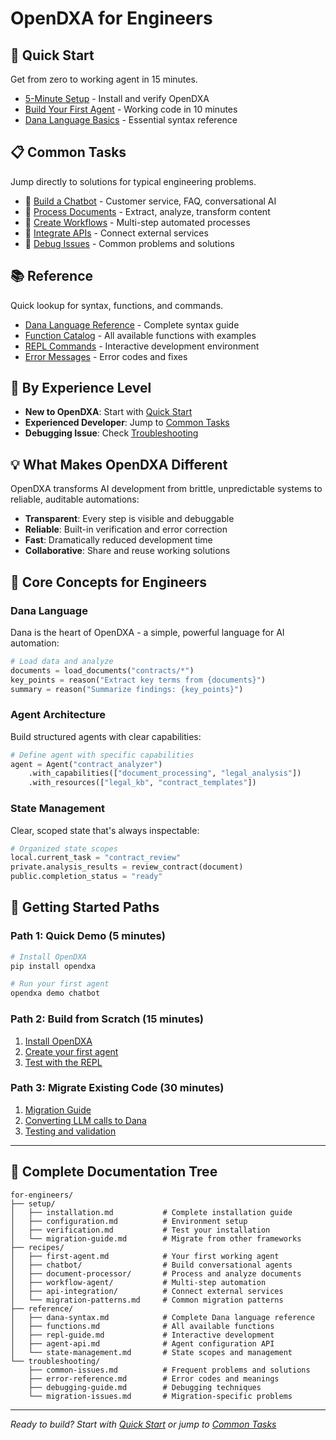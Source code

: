 # OpenDXA for Engineers

## 🚀 Quick Start
Get from zero to working agent in 15 minutes.

- [5-Minute Setup](setup/installation.md) - Install and verify OpenDXA
- [Build Your First Agent](recipes/first-agent.md) - Working code in 10 minutes
- [Dana Language Basics](reference/dana-syntax.md) - Essential syntax reference

## 📋 Common Tasks
Jump directly to solutions for typical engineering problems.

- 🤖 [Build a Chatbot](recipes/chatbot/) - Customer service, FAQ, conversational AI
- 📄 [Process Documents](recipes/document-processor/) - Extract, analyze, transform content
- 🔄 [Create Workflows](recipes/workflow-agent/) - Multi-step automated processes
- 🔗 [Integrate APIs](recipes/api-integration/) - Connect external services
- 🐛 [Debug Issues](troubleshooting/) - Common problems and solutions

## 📚 Reference
Quick lookup for syntax, functions, and commands.

- [Dana Language Reference](reference/dana-syntax.md) - Complete syntax guide
- [Function Catalog](reference/functions.md) - All available functions with examples
- [REPL Commands](reference/repl-guide.md) - Interactive development environment
- [Error Messages](troubleshooting/error-reference.md) - Error codes and fixes

## 🎯 By Experience Level
- **New to OpenDXA**: Start with [Quick Start](#-quick-start)
- **Experienced Developer**: Jump to [Common Tasks](#-common-tasks)
- **Debugging Issue**: Check [Troubleshooting](troubleshooting/)

## 💡 What Makes OpenDXA Different

OpenDXA transforms AI development from brittle, unpredictable systems to reliable, auditable automations:

- **Transparent**: Every step is visible and debuggable
- **Reliable**: Built-in verification and error correction
- **Fast**: Dramatically reduced development time
- **Collaborative**: Share and reuse working solutions

## 🔧 Core Concepts for Engineers

### Dana Language
Dana is the heart of OpenDXA - a simple, powerful language for AI automation:

```python
# Load data and analyze
documents = load_documents("contracts/*")
key_points = reason("Extract key terms from {documents}")
summary = reason("Summarize findings: {key_points}")
```

### Agent Architecture
Build structured agents with clear capabilities:

```python
# Define agent with specific capabilities
agent = Agent("contract_analyzer")
    .with_capabilities(["document_processing", "legal_analysis"])
    .with_resources(["legal_kb", "contract_templates"])
```

### State Management
Clear, scoped state that's always inspectable:

```python
# Organized state scopes
local.current_task = "contract_review"
private.analysis_results = review_contract(document)
public.completion_status = "ready"
```

## 🚦 Getting Started Paths

### Path 1: Quick Demo (5 minutes)
```bash
# Install OpenDXA
pip install opendxa

# Run your first agent
opendxa demo chatbot
```

### Path 2: Build from Scratch (15 minutes)
1. [Install OpenDXA](setup/installation.md)
2. [Create your first agent](recipes/first-agent.md)
3. [Test with the REPL](reference/repl-guide.md)

### Path 3: Migrate Existing Code (30 minutes)
1. [Migration Guide](setup/migration-guide.md)
2. [Converting LLM calls to Dana](recipes/migration-patterns.md)
3. [Testing and validation](troubleshooting/migration-issues.md)

---

## 📖 Complete Documentation Tree

```
for-engineers/
├── setup/
│   ├── installation.md           # Complete installation guide
│   ├── configuration.md          # Environment setup
│   ├── verification.md           # Test your installation
│   └── migration-guide.md        # Migrate from other frameworks
├── recipes/
│   ├── first-agent.md            # Your first working agent
│   ├── chatbot/                  # Build conversational agents
│   ├── document-processor/       # Process and analyze documents
│   ├── workflow-agent/           # Multi-step automation
│   ├── api-integration/          # Connect external services
│   └── migration-patterns.md     # Common migration patterns
├── reference/
│   ├── dana-syntax.md            # Complete Dana language reference
│   ├── functions.md              # All available functions
│   ├── repl-guide.md             # Interactive development
│   ├── agent-api.md              # Agent configuration API
│   └── state-management.md       # State scopes and management
└── troubleshooting/
    ├── common-issues.md          # Frequent problems and solutions
    ├── error-reference.md        # Error codes and meanings
    ├── debugging-guide.md        # Debugging techniques
    └── migration-issues.md       # Migration-specific problems
```

---

*Ready to build? Start with [Quick Start](#-quick-start) or jump to [Common Tasks](#-common-tasks)* 
